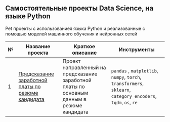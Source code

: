 ## Самостоятельные проекты Data Science, на языке Python

Pet проекты с использованиея языка Python и реализованные с помощью моделей машинного обучения и нейронных сетей

| № | Название проекта  | Краткое описание | Инструменты |
|--|--|--|--|
|1| [Предсказание заработной платы по резюме кандидата](https://github.com/don-user/pet_projects_data_science/tree/init/salary_prediction) | Проект направленный на предсказание заработной платы по основным данным в резюме кандидата| `pandas` , `matplotlib`, `numpy`, `torch`, `transformers`, `sklearn`, `category_encoders`, `tqdm`, `os`, `re`| 
